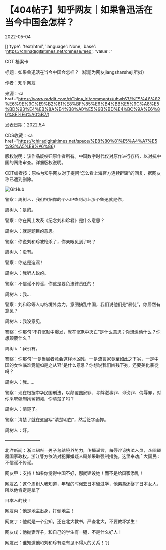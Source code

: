 # 【404帖子】知乎网友｜如果鲁迅活在当今中国会怎样？

2022-05-04

[{'type': 'text/html', 'language': None, 'base': 'https://chinadigitaltimes.net/chinese/feed', 'value': '

CDT 档案卡

标题：如果鲁迅活在当今中国会怎样？（标题为网友jiangshansheji所拟）

作者：知乎网友

来源：<a href="https://www.reddit.com/r/China_irl/comments/uhwb67/%E5%A6%82%E6%9E%9C%E9%B2%81%E8%BF%85%E6%B4%BB%E5%9C%A8%E5%BD%93%E4%BB%8A%E4%B8%AD%E5%9B%BD%E4%BC%9A%E6%80%8E%E6%A0%B7/)

发表日期：2022.5.4

CDS收藏：<a href="https://chinadigitaltimes.net/space/%E8%80%81%E5%A4%A7%E5%93%A5%E9%A6%86)

版权说明：该作品版权归原作者所有。中国数字时代仅对原作进行存档，以对抗中国的网络审查。详细版权说明。





CDT编者按：原帖为知乎网友对于提问“怎么看上海官方连续辟谣”的回复，据网友称已遭到删除。

![GitHub](https://chinadigitaltimes.net/chinese/files/2022/05/image-1651651166133.png)

警察：周树人，我们根据你的个人IP查到网上那个鲁迅就是你。

周树人：是的。

警察：你在网上发表《纪念刘和珍君》是什么意思？

周树人：就是题目的意思。

警察：你说刘和珍被枪杀了，你亲眼见到了吗？

周树人：没有。

警察：你这是造谣！

周树人：我听人说的。

警察：不信谣不传谣，你这是要负法律责任的！

周树人：我…

警察：刘和珍等人勾结境外势力，意图搞乱中国，我们说他们是“暴徒”，你居然有意见？

周树人：我没意见。

警察：你那句“不在沉默中爆发，就在沉默中灭亡”是什么意思？你想煽动什么？你想颠覆什么？

周树人：我没有。

警察：你那句“一是当局者竟会这样地凶残，一是流言家竟至如此之下劣，一是中国的女性临难竟能如是之从容”是什么意思？你想说我们凶残下劣，还要美化暴徒吗？

周树人：我&#8230;&#8230;

警察：现在根据中华民国刑法，以颠覆国家罪、寻衅滋事罪、诽谤罪、侮辱罪，对你采取强制拘留措施，你清楚了吗？

周树人：清楚了。

警察：清楚了就在这里写“清楚明白”，然后签字画押。

周树人：好。

————————

北洋新闻：浙江绍兴一男子勾结境外势力，传播谣言，侮辱诽谤执法人员，企图颠覆国家政权。浙江警方依法对犯罪嫌疑人周某采取强制措施。这里奉劝广大国民：不信谣不传谣。

网友甲：支持！如果你觉得中国不好，那就建设她！而不是给国家添乱！

网友乙：这个周树人我知道，年轻的时候去日本留过学，他弟弟还娶了日本女人，所以他肯定是拿了

日本人的钱！

网友丙：他是地主出身，打倒地主！

网友丁：他就是一个公知，还在北大教书，严查北大，不要教坏学生！

网友戊：他抛妻弃子，和自己的学生有一腿，不是什么好人！

网友己：谁知道他和刘和珍有没有见不得人的关系！'}]
